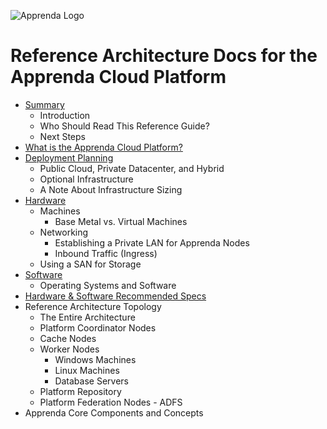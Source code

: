 
![Apprenda Logo](https://github.com/mammerman/acp-reference-architecture/raw/master/resources/apprenda-logo.png)

# Reference Architecture Docs for the Apprenda Cloud Platform

* [Summary](summary/summary.md)
  * Introduction
  * Who Should Read This Reference Guide?
  * Next Steps
* [What is the Apprenda Cloud Platform?](overview/what-is-the-apprenda-cloud-platform.md)
* [Deployment Planning](planning/deployment-planning.md)
  * Public Cloud, Private Datacenter, and Hybrid
  * Optional Infrastructure
  * A Note About Infrastructure Sizing
* [Hardware](provisioning/hardware.md)
  * Machines
    * Base Metal vs. Virtual Machines
  * Networking
    * Establishing a Private LAN for Apprenda Nodes
    * Inbound Traffic (Ingress)
  * Using a SAN for Storage
* [Software](provisioning/software.md)
  * Operating Systems and Software
* [Hardware & Software Recommended Specs](provisioning/recommendations.md)
* Reference Architecture Topology
  * The Entire Architecture
  * Platform Coordinator Nodes
  * Cache Nodes
  * Worker Nodes
    * Windows Machines
    * Linux Machines
    * Database Servers
  * Platform Repository
  * Platform Federation Nodes - ADFS
* Apprenda Core Components and Concepts
